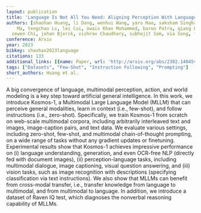 ```yaml
---
layout: publication
title: 'Language Is Not All You Need: Aligning Perception With Language Models'
authors: [shaohan Huang, li Dong, wenhui Wang, yaru Hao, saksham Singhal, shuming
    Ma, tengchao Lv, lei Cui, owais Khan Mohammed, barun Patra, qiang Liu, kriti Aggarwal,
  zewen Chi, johan Bjorck, vishrav Chaudhary, subhojit Som, xia Song, furu Wei]
conference: Arxiv
year: 2023
bibkey: shaohan2023language
citations: 133
additional_links: [{name: Paper, url: 'http://arxiv.org/abs/2302.14045v2'}]
tags: ["Datasets", "Few-Shot", "Instruction Following", "Prompting"]
short_authors: Huang et al.
---
```

A big convergence of language, multimodal perception, action, and world
modeling is a key step toward artificial general intelligence. In this work, we
introduce Kosmos-1, a Multimodal Large Language Model (MLLM) that can perceive
general modalities, learn in context (i.e., few-shot), and follow instructions
(i.e., zero-shot). Specifically, we train Kosmos-1 from scratch on web-scale
multimodal corpora, including arbitrarily interleaved text and images,
image-caption pairs, and text data. We evaluate various settings, including
zero-shot, few-shot, and multimodal chain-of-thought prompting, on a wide range
of tasks without any gradient updates or finetuning. Experimental results show
that Kosmos-1 achieves impressive performance on (i) language understanding,
generation, and even OCR-free NLP (directly fed with document images), (ii)
perception-language tasks, including multimodal dialogue, image captioning,
visual question answering, and (iii) vision tasks, such as image recognition
with descriptions (specifying classification via text instructions). We also
show that MLLMs can benefit from cross-modal transfer, i.e., transfer knowledge
from language to multimodal, and from multimodal to language. In addition, we
introduce a dataset of Raven IQ test, which diagnoses the nonverbal reasoning
capability of MLLMs.